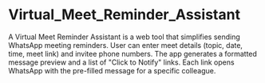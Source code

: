 # Virtual_Meet_Reminder_Assistant
A Virtual Meet Reminder Assistant is a web tool that simplifies sending WhatsApp meeting reminders. User can enter meet details (topic, date, time, meet link) and invitee phone numbers. The app generates a formatted message preview and a list of "Click to Notify" links. Each link opens WhatsApp with the pre-filled message for a specific colleague. 
